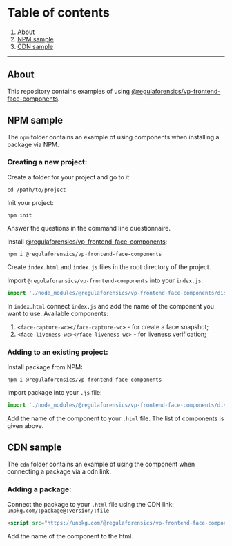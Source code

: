 # Table of сontents
1. [About](#about)
1. [NPM sample](#npm)
1. [CDN sample](#cdn)

---

<a name="about"></a>
## About

This repository contains examples of using [@regulaforensics/vp-frontend-face-components](https://www.npmjs.com/package/@regulaforensics/vp-frontend-face-components).

<a name="npm"></a>
## NPM sample

The ```npm``` folder contains an example of using components when installing a package via NPM.

### Creating a new project:

Create a folder for your project and go to it:

```
cd /path/to/project
```

Init your project:

```
npm init
```
Answer the questions in the command line questionnaire.

Install [@regulaforensics/vp-frontend-face-components](https://www.npmjs.com/package/@regulaforensics/vp-frontend-face-components):

```
npm i @regulaforensics/vp-frontend-face-components
```

Create ```index.html``` and ```index.js``` files in the root directory of the project.

Import ```@regulaforensics/vp-frontend-components``` into your ```index.js```:

```javascript
import './node_modules/@regulaforensics/vp-frontend-face-components/dist/main.js';
```

In ```index.html``` connect ```index.js``` and add the name of the component you want to use. Available components:

1. ```<face-capture-wc></face-capture-wc>``` - for create a face snapshot;
1. ```<face-liveness-wc></face-liveness-wc>``` - for liveness verification;

### Adding to an existing project:

Install package from NPM:

```
npm i @regulaforensics/vp-frontend-face-components
```

Import package into your ```.js``` file:

```javascript
import './node_modules/@regulaforensics/vp-frontend-face-components/dist/main.js';
```

Add the name of the component to your ```.html``` file. The list of components is given above.

<a name="cdn"></a>
## CDN sample

The ```cdn``` folder contains an example of using the component when connecting a package via a cdn link.

### Adding a package:

Connect the package to your ```.html``` file using the CDN link: ```unpkg.com/:package@:version/:file```

```html
<script src="https://unpkg.com/@regulaforensics/vp-frontend-face-components@0.0.1/dist/main.js"></script>
```

Add the name of the component to the html.